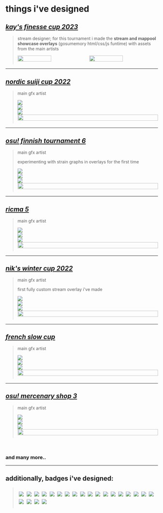 # things i've designed

## [*kay's finesse cup 2023*](https://osu.ppy.sh/community/forums/topics/1719000)

> stream designer; for this tournament i made the **stream and mappool showcase overlays** (gosumemory html/css/js funtime) with assets from the main artists
>
><div style="display: flex; padding-bottom: 2%;"><img style="width: 49%; margin-right: 2%;" src="https://shdewz.s-ul.eu/ZI7KvWwW.jpg"><img style="width: 49%" src="https://shdewz.s-ul.eu/YYfHGXY6.jpg"></div>

---

## [*nordic suiji cup 2022*](https://osu.ppy.sh/community/forums/topics/1664879)

> main gfx artist
><div style="display: flex; padding-bottom: 2%; flex-wrap: wrap;"><div style="width: 49%; margin-right: 2%; display: flex; flex-direction: column; justify-content: space-between; float: left;"><img src="https://cdn.discordapp.com/attachments/684755267564339210/1030430118201528370/main.png"><img src="https://cdn.discordapp.com/attachments/684755267564339210/1030446914866516069/header-info.png"><img src="https://cdn.discordapp.com/attachments/684755267564339210/1030446916271624212/header-schedule.png"></div><img style="width: 100%" src="https://shdewz.s-ul.eu/UWnirslC.jpg"></div>

---

## [*osu! finnish tournament 6*](https://osu.ppy.sh/community/forums/topics/1618530)

> main gfx artist
> 
> experimenting with strain graphs in overlays for the first time
><div style="display: flex; padding-bottom: 2%; flex-wrap: wrap;"><div style="width: 49%; margin-right: 2%; display: flex; flex-direction: column; justify-content: space-between;"><img src="https://cdn.discordapp.com/attachments/638414140393652224/1084087887827578930/main.png"><img src="https://cdn.discordapp.com/attachments/638414140393652224/1084087887584301156/sub_info.png"><img src="https://cdn.discordapp.com/attachments/638414140393652224/1084087888104411236/schedule.png"></div><img style="width: 100%" src="https://cdn.discordapp.com/attachments/638414140393652224/1084088141708795924/oft6.png"></div>

---

## [*ricma 5*](https://osu.ppy.sh/community/forums/topics/1564612)

> main gfx artist
><div style="display: flex; padding-bottom: 2%; flex-wrap: wrap;"><div style="width: 47%; margin-right: 2%; display: flex; flex-direction: column; justify-content: space-between;"><img src="https://cdn.discordapp.com/attachments/619556732699672586/967747911289020456/main2.png"><img src="https://cdn.discordapp.com/attachments/619556732699672586/963711791169409035/subheader-information.png"><img src="https://cdn.discordapp.com/attachments/619556732699672586/963711791618207744/subheader-schedule.png"></div><img style="width: 100%" src="https://cdn.discordapp.com/attachments/619556732699672586/977296759334248548/stream.png"></div>

---

## [*nik's winter cup 2022*](https://osu.ppy.sh/community/forums/topics/1473140)

> main gfx artist
> 
> first fully custom stream overlay i've made
><div style="display: flex; padding-bottom: 2%; flex-wrap: wrap;"><div style="width: 44%; margin-right: 2%; display: flex; flex-direction: column; justify-content: space-between;"><img src="https://cdn.discordapp.com/attachments/684755267564339210/914208727173832714/prototype2-7-cc.png"><img src="https://cdn.discordapp.com/attachments/684755267564339210/914208481572171777/header-cc-info.png"><img src="https://cdn.discordapp.com/attachments/684755267564339210/914208482276810762/header-cc-schedule.png"></div><img style="width: 100%" src="https://shdewz.s-ul.eu/t62L1iv7.jpg"></div>

---

## [*french slow cup*](https://osu.ppy.sh/community/forums/topics/1444186)

> main gfx artist
><div style="display: flex; padding-bottom: 2%; flex-wrap: wrap;"><div style="width: 44%; margin-right: 2%; display: flex; flex-direction: column; justify-content: space-between;"><img src="https://cdn.discordapp.com/attachments/681793282874933258/896806230792732742/banner_2.png"><img src="https://cdn.discordapp.com/attachments/638414140393652224/1084090435095515207/header-info.png"><img src="https://cdn.discordapp.com/attachments/638414140393652224/1084090434835451914/header-schedule.png"></div><img style="width: 100%" src="https://shdewz.s-ul.eu/ZbvByAXP.jpg"></div>

---

## [*osu! mercenary shop 3*](https://osu.ppy.sh/community/forums/topics/1341640)

> main gfx artist
><div style="display: flex; padding-bottom: 2%; flex-wrap: wrap;"><div style="width: 49%; margin-right: 2%; display: flex; flex-direction: column; justify-content: space-between;"><img src="https://cdn.discordapp.com/attachments/716949454414020634/850734511791931402/banner3-1.png"><img src="https://cdn.discordapp.com/attachments/638414140393652224/1084092669434806402/header-information.png"><img src="https://cdn.discordapp.com/attachments/638414140393652224/1084092669757755512/header-schedule.png"></div><img style="width: 100%" src="https://shdewz.s-ul.eu/JyPWjd4D.jpg"></div>
<br>

### and many more..

---

## additionally, badges i've designed:

><div style="width: 100%; padding: 2% 0; display: flex; flex-wrap: wrap;"><a style="margin: 1%;" href="https://osu.ppy.sh/community/forums/topics/1651332"><img src="https://assets.ppy.sh/profile-badges/tbd-2022@2x.png"></a><a style="margin: 1%;" href="https://osu.ppy.sh/community/forums/topics/1664879"><img src="https://assets.ppy.sh/profile-badges/nsc-2022@2x.png"></a><a style="margin: 1%;" href="https://osu.ppy.sh/community/forums/topics/1604003"><img src="https://assets.ppy.sh/profile-badges/kackner-2022@2x.png"></a><a style="margin: 1%;" href="https://osu.ppy.sh/community/forums/topics/1618530"><img src="https://assets.ppy.sh/profile-badges/ofint-2022@2x.png"></a><a style="margin: 1%;" href="https://osu.ppy.sh/community/forums/topics/1587114"><img src="https://assets.ppy.sh/profile-badges/dachc-2022@2x.png"></a><a style="margin: 1%;" href="https://osu.ppy.sh/community/forums/topics/1571629"><img src="https://assets.ppy.sh/profile-badges/aess2-2022@2x.png"></a><a style="margin: 1%;" href="https://osu.ppy.sh/community/forums/topics/1569884"><img src="https://assets.ppy.sh/profile-badges/fst-2022@2x.png"></a><a style="margin: 1%;" href="https://osu.ppy.sh/community/forums/topics/1564612"><img src="https://assets.ppy.sh/profile-badges/ricma5-2022@2x.png"></a><a style="margin: 1%;" href="https://osu.ppy.sh/community/forums/topics/1523028"><img src="https://assets.ppy.sh/profile-badges/bsf-2022@2x.png"></a><a style="margin: 1%;" href="https://osu.ppy.sh/community/forums/topics/1482675"><img src="https://assets.ppy.sh/profile-badges/omf-t1-2022@2x.png"></a><a style="margin: 1%;" href="https://osu.ppy.sh/community/forums/topics/1482675"><img src="https://assets.ppy.sh/profile-badges/omf-t2-2022@2x.png"></a><a style="margin: 1%;" href="https://osu.ppy.sh/community/forums/topics/1473140"><img src="https://assets.ppy.sh/profile-badges/nwc-2022@2x.png"></a><a style="margin: 1%;" href="https://osu.ppy.sh/community/forums/topics/1468121"><img src="https://assets.ppy.sh/profile-badges/tbec-2022@2x.png"></a><a style="margin: 1%;" href="https://osu.ppy.sh/community/forums/topics/1444186"><img src="https://assets.ppy.sh/profile-badges/fscs-2022@2x.png"></a><a style="margin: 1%;" href="https://osu.ppy.sh/community/forums/topics/1341640"><img src="https://assets.ppy.sh/profile-badges/oms3-t1-2021@2x.png"></a><a style="margin: 1%;" href="https://osu.ppy.sh/community/forums/topics/1341640"><img src="https://assets.ppy.sh/profile-badges/oms3-t2-2021@2x.png"></a><a style="margin: 1%;" href="https://osu.ppy.sh/community/forums/topics/1386403"><img src="https://assets.ppy.sh/profile-badges/sat2-2021@2x.png"></a><a style="margin: 1%;" href="https://osu.ppy.sh/community/forums/topics/1286344"><img src="https://assets.ppy.sh/profile-badges/oet2-2021@2x.png"></a><a style="margin: 1%;" href="https://osu.ppy.sh/community/forums/topics/1313956"><img src="https://assets.ppy.sh/profile-badges/fdc2-2021@2x.png"></a><a style="margin: 1%;" href="https://osu.ppy.sh/community/forums/topics/1215072"><img src="https://assets.ppy.sh/profile-badges/oit-2021@2x.png"></a><a style="margin: 1%;" href="https://osu.ppy.sh/community/forums/topics/1234473"><img src="https://assets.ppy.sh/profile-badges/aki2-2021@2x.png"></a><a style="margin: 1%;" href="https://osu.ppy.sh/community/forums/topics/1055662"><img src="https://assets.ppy.sh/profile-badges/hrcw-2020@2x.png"></a></div>
